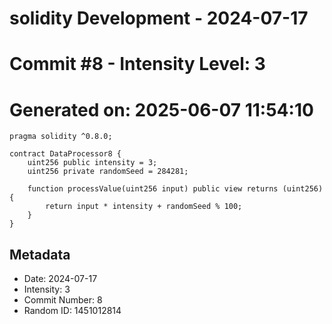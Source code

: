 ﻿# solidity Development - 2024-07-17
# Commit #8 - Intensity Level: 3
# Generated on: 2025-06-07 11:54:10
```solidity
pragma solidity ^0.8.0;

contract DataProcessor8 {
    uint256 public intensity = 3;
    uint256 private randomSeed = 284281;

    function processValue(uint256 input) public view returns (uint256) {
        return input * intensity + randomSeed % 100;
    }
}
```
## Metadata
- Date: 2024-07-17
- Intensity: 3
- Commit Number: 8
- Random ID: 1451012814
